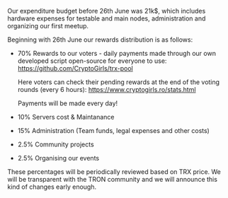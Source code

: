 Our expenditure budget before 26th June was 21k$, which includes hardware expenses for testable and main nodes, administration and organizing our first meetup.

Beginning with 26th June our rewards distribution is as follows:
- 70% Rewards to our voters - daily payments made through our own developed script open-source for everyone to use: https://github.com/CryptoGirls/trx-pool

  Here voters can check their pending rewards at the end of the voting rounds (every 6 hours): https://www.cryptogirls.ro/stats.html

  Payments will be made every day!
- 10% Servers cost & Maintanance
- 15% Administration (Team funds, legal expenses and other costs)
- 2.5% Community projects
- 2.5% Organising our events

These percentages will be periodically reviewed based on TRX price. We will be transparent with the TRON community and we will announce this kind of changes early enough.
